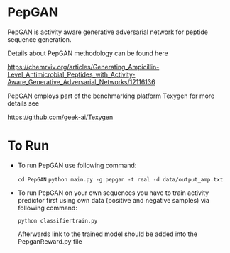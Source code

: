 # PepGAN

PepGAN is activity aware generative adversarial network for peptide sequence generation.

Details about PepGAN methodology can be found here

https://chemrxiv.org/articles/Generating_Ampicillin-Level_Antimicrobial_Peptides_with_Activity-Aware_Generative_Adversarial_Networks/12116136

PepGAN employs part of the benchmarking platform Texygen for more details see

https://github.com/geek-ai/Texygen

# To Run

* To run PepGAN use following command:
  
  `cd PepGAN`
  `python main.py -g pepgan -t real -d data/output_amp.txt`

* To run PepGAN on your own sequences you have to train activity predictor first using own data (positive and negative samples) via following command:

  `python classifiertrain.py`

  Afterwards link to the trained model should be added into the PepganReward.py file <br /><br />

